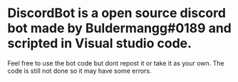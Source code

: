 # DiscordBot is a open source discord bot made by Buldermangg#0189 and scripted in Visual studio code.
Feel free to use the bot code but dont repost it or take it as your own.
The code is still not done so it may have some errors.
